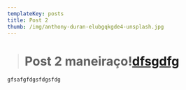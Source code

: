 ```yaml
---
templateKey: posts
title: Post 2
thumb: /img/anthony-duran-elubgqkgde4-unsplash.jpg
---
```

> # **Post 2 maneiraço!**[dfsgdfg](dfsgdfg)

```
gfsafgfdgsfdgsfdg
```